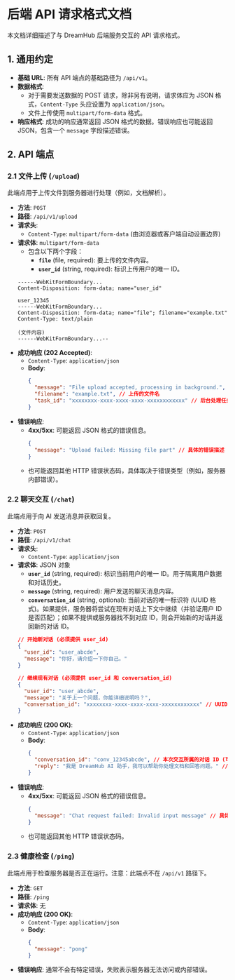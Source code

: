 # 后端 API 请求格式文档

本文档详细描述了与 DreamHub 后端服务交互的 API 请求格式。

## 1. 通用约定

*   **基础 URL**: 所有 API 端点的基础路径为 `/api/v1`。
*   **数据格式**:
    *   对于需要发送数据的 POST 请求，除非另有说明，请求体应为 JSON 格式，`Content-Type` 头应设置为 `application/json`。
    *   文件上传使用 `multipart/form-data` 格式。
*   **响应格式**: 成功的响应通常返回 JSON 格式的数据。错误响应也可能返回 JSON，包含一个 `message` 字段描述错误。

## 2. API 端点

### 2.1 文件上传 (`/upload`)

此端点用于上传文件到服务器进行处理（例如，文档解析）。

*   **方法**: `POST`
*   **路径**: `/api/v1/upload`
*   **请求头**:
    *   `Content-Type`: `multipart/form-data` (由浏览器或客户端自动设置边界)
*   **请求体**: `multipart/form-data`
    *   包含以下两个字段：
        *   **`file`** (file, required): 要上传的文件内容。
        *   **`user_id`** (string, required): 标识上传用户的唯一 ID。
    ```
    ------WebKitFormBoundary...
    Content-Disposition: form-data; name="user_id"

    user_12345
    ------WebKitFormBoundary...
    Content-Disposition: form-data; name="file"; filename="example.txt"
    Content-Type: text/plain

    (文件内容)
    ------WebKitFormBoundary...--
    ```
*   **成功响应 (202 Accepted)**:
    *   `Content-Type`: `application/json`
    *   **Body**:
        ```json
        {
          "message": "File upload accepted, processing in background.", // 描述操作结果的消息
          "filename": "example.txt", // 上传的文件名
          "task_id": "xxxxxxxx-xxxx-xxxx-xxxx-xxxxxxxxxxxx" // 后台处理任务的 ID
        }
        ```
*   **错误响应**:
    *   **4xx/5xx**: 可能返回 JSON 格式的错误信息。
        ```json
        {
          "message": "Upload failed: Missing file part" // 具体的错误描述
        }
        ```
    *   也可能返回其他 HTTP 错误状态码，具体取决于错误类型（例如，服务器内部错误）。

### 2.2 聊天交互 (`/chat`)

此端点用于向 AI 发送消息并获取回复。

*   **方法**: `POST`
*   **路径**: `/api/v1/chat`
*   **请求头**:
    *   `Content-Type`: `application/json`
*   **请求体**: JSON 对象
    *   **`user_id`** (string, required): 标识当前用户的唯一 ID。用于隔离用户数据和对话历史。
    *   **`message`** (string, required): 用户发送的聊天消息内容。
    *   **`conversation_id`** (string, optional): 当前对话的唯一标识符 (UUID 格式)。如果提供，服务器将尝试在现有对话上下文中继续（并验证用户 ID 是否匹配）；如果不提供或服务器找不到对应 ID，则会开始新的对话并返回新的对话 ID。
    ```json
    // 开始新对话 (必须提供 user_id)
    {
      "user_id": "user_abcde",
      "message": "你好，请介绍一下你自己。"
    }

    // 继续现有对话 (必须提供 user_id 和 conversation_id)
    {
      "user_id": "user_abcde",
      "message": "关于上一个问题，你能详细说明吗？",
      "conversation_id": "xxxxxxxx-xxxx-xxxx-xxxx-xxxxxxxxxxxx" // UUID 格式
    }
    ```
*   **成功响应 (200 OK)**:
    *   `Content-Type`: `application/json`
    *   **Body**:
        ```json
        {
          "conversation_id": "conv_12345abcde", // 本次交互所属的对话 ID (可能是新的或沿用旧的)
          "reply": "我是 DreamHub AI 助手，我可以帮助你处理文档和回答问题。" // AI 的回复内容
        }
        ```
*   **错误响应**:
    *   **4xx/5xx**: 可能返回 JSON 格式的错误信息。
        ```json
        {
          "message": "Chat request failed: Invalid input message" // 具体的错误描述
        }
        ```
    *   也可能返回其他 HTTP 错误状态码。
### 2.3 健康检查 (`/ping`)

此端点用于检查服务器是否正在运行。注意：此端点不在 `/api/v1` 路径下。

*   **方法**: `GET`
*   **路径**: `/ping`
*   **请求体**: 无
*   **成功响应 (200 OK)**:
    *   `Content-Type`: `application/json`
    *   **Body**:
        ```json
        {
          "message": "pong"
        }
        ```
*   **错误响应**: 通常不会有特定错误，失败表示服务器无法访问或内部错误。